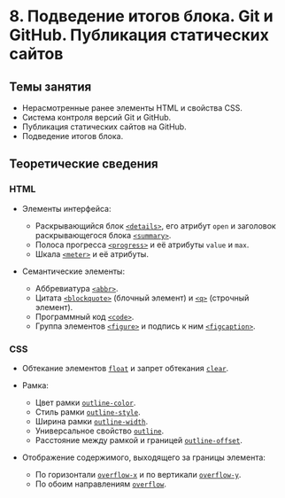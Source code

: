 # 8. Подведение итогов блока. Git и GitHub. Публикация статических сайтов

## Темы занятия

- Нерасмотренные ранее элементы HTML и свойства CSS.
- Система контроля версий Git и GitHub.
- Публикация статических сайтов на GitHub.
- Подведение итогов блока.

## Теоретические сведения

### HTML

- Элементы интерфейса:

  - Раскрывающийся блок [`<details>`](https://webref.ru/html/details), его 
  атрибут `open` и заголовок раскрывающегося блока
  [`<summary>`](https://webref.ru/html/summary).
  - Полоса прогресса [`<progress>`](https://webref.ru/html/progress) и её 
  атрибуты `value` и `max`.
  - Шкала [`<meter>`](https://webref.ru/html/meter) и её атрибуты.

- Семантические элементы:

  - Аббревиатура [`<abbr>`](https://webref.ru/html/abbr).
  - Цитата [`<blockquote>`](https://webref.ru/html/blockquote) (блочный элемент)
   и [`<q>`](https://webref.ru/html/q) (строчный элемент).
  - Программный код [`<code>`](https://webref.ru/html/code).
  - Группа элементов [`<figure>`](https://webref.ru/html/figure) и подпись к 
  ним [`<figcaption>`](https://webref.ru/html/figcaption).

### CSS

- Обтекание элементов [`float`](https://webref.ru/css/float) и запрет обтекания
[`clear`](https://webref.ru/css/clear).

- Рамка:

  - Цвет рамки [`outline-color`](https://webref.ru/css/outline-color).
  - Стиль рамки [`outline-style`](https://webref.ru/css/outline-style).
  - Ширина рамки [`outline-width`](https://webref.ru/css/outline-width).
  - Универсальное свойство [`outline`](https://webref.ru/css/outline).
  - Расстояние между рамкой и границей
  [`outline-offset`](https://webref.ru/css/outline-offset).
  
- Отображение содержимого, выходящего за границы элемента:

  - По горизонтали [`overflow-x`](https://webref.ru/css/overflow-x) и по 
  вертикали [`overflow-y`](https://webref.ru/css/overflow-y).
  - По обоим направлениям [`overflow`](https://webref.ru/css/overflow).
  

<script-button/>

<disqus-comments
  page-uuid="80cb6410-3bf8-404e-b423-54a9f8d7ba98"
  page-title="8. Подведение итогов блока. Git и GitHub.
    Публикация статических сайтов | Практические занятия"/>